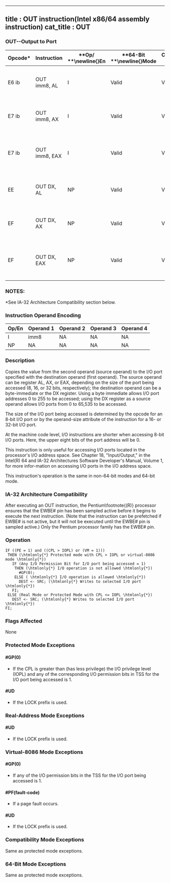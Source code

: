 ----------------------------
title : OUT instruction(Intel x86/64 assembly instruction)
cat_title : OUT
----------------------------
### OUT--Output to Port


|**Opcode***|**Instruction**|**Op/ **\newline{}**En**|**64-Bit **\newline{}**Mode**|**Compat/**\newline{}**Leg Mode**|**Description**|
|-----------|---------------|------------------------|-----------------------------|---------------------------------|---------------|
|E6 ib|OUT imm8, AL|I|Valid|Valid|Output byte in AL to I/O port address imm8.|
|E7 ib|OUT imm8, AX|I|Valid|Valid|Output word in AX to I/O port address imm8. |
|E7 ib|OUT imm8, EAX|I|Valid|Valid|Output doubleword in EAX to I/O port address imm8.|
|EE|OUT DX, AL|NP|Valid|Valid|Output byte in AL to I/O port address in DX.|
|EF|OUT DX, AX|NP|Valid|Valid|Output word in AX to I/O port address in DX.|
|EF|OUT DX, EAX|NP|Valid|Valid|Output doubleword in EAX to I/O port address in DX.|
### NOTES:


*See IA-32 Architecture Compatibility section below.

### Instruction Operand Encoding


|Op/En|Operand 1|Operand 2|Operand 3|Operand 4|
|-----|---------|---------|---------|---------|
|I|imm8|NA|NA|NA|
|NP|NA|NA|NA|NA|
### Description


Copies the value from the second operand (source operand) to the I/O port specified with the destination operand (first operand). The source operand can be register AL, AX, or EAX, depending on the size of the port being accessed (8, 16, or 32 bits, respectively); the destination operand can be a byte-immediate or the DX register. Using a byte immediate allows I/O port addresses 0 to 255 to be accessed; using the DX register as a source operand allows I/O ports from 0 to 65,535 to be accessed.

The size of the I/O port being accessed is determined by the opcode for an 8-bit I/O port or by the operand-size attribute of the instruction for a 16- or 32-bit I/O port.

At the machine code level, I/O instructions are shorter when accessing 8-bit I/O ports. Here, the upper eight bits of the port address will be 0.

This instruction is only useful for accessing I/O ports located in the processor's I/O address space. See Chapter 18, "Input/Output," in the Intel(R) 64 and IA-32 Architectures Software Developer's Manual, Volume 1, for more infor-mation on accessing I/O ports in the I/O address space.

This instruction's operation is the same in non-64-bit modes and 64-bit mode.

### IA-32 Architecture Compatibility


After executing an OUT instruction, the Pentium\footnote{(R)}  processor ensures that the EWBE# pin has been sampled active before it begins to execute the next instruction. (Note that the instruction can be prefetched if EWBE# is not active, but it will not be executed until the EWBE# pin is sampled active.) Only the Pentium processor family has the EWBE# pin.


### Operation

```info-verb
IF ((PE = 1) and ((CPL > IOPL) or (VM = 1)))
 THEN (\htmlonly{*} Protected mode with CPL > IOPL or virtual-8086 mode \htmlonly{*})
   IF (Any I/O Permission Bit for I/O port being accessed = 1)
    THEN (\htmlonly{*} I/O operation is not allowed \htmlonly{*})
      #GP(0);
    ELSE ( \htmlonly{*} I/O operation is allowed \htmlonly{*}) 
      DEST <- SRC; (\htmlonly{*} Writes to selected I/O port \htmlonly{*})
   FI;
 ELSE (Real Mode or Protected Mode with CPL <= IOPL \htmlonly{*})
   DEST <- SRC; (\htmlonly{*} Writes to selected I/O port \htmlonly{*})
FI;
```
### Flags Affected


None


### Protected Mode Exceptions

#### #GP(0)
* If the CPL is greater than (has less privilege) the I/O privilege level (IOPL) and any of the corresponding I/O permission bits in TSS for the I/O port being accessed is 1.

#### #UD
* If the LOCK prefix is used.

### Real-Address Mode Exceptions

#### #UD
* If the LOCK prefix is used.

### Virtual-8086 Mode Exceptions

#### #GP(0)
* If any of the I/O permission bits in the TSS for the I/O port being accessed is 1.

#### #PF(fault-code)
* If a page fault occurs.

#### #UD
* If the LOCK prefix is used.

### Compatibility Mode Exceptions



Same as protected mode exceptions.


### 64-Bit Mode Exceptions



Same as protected mode exceptions.


